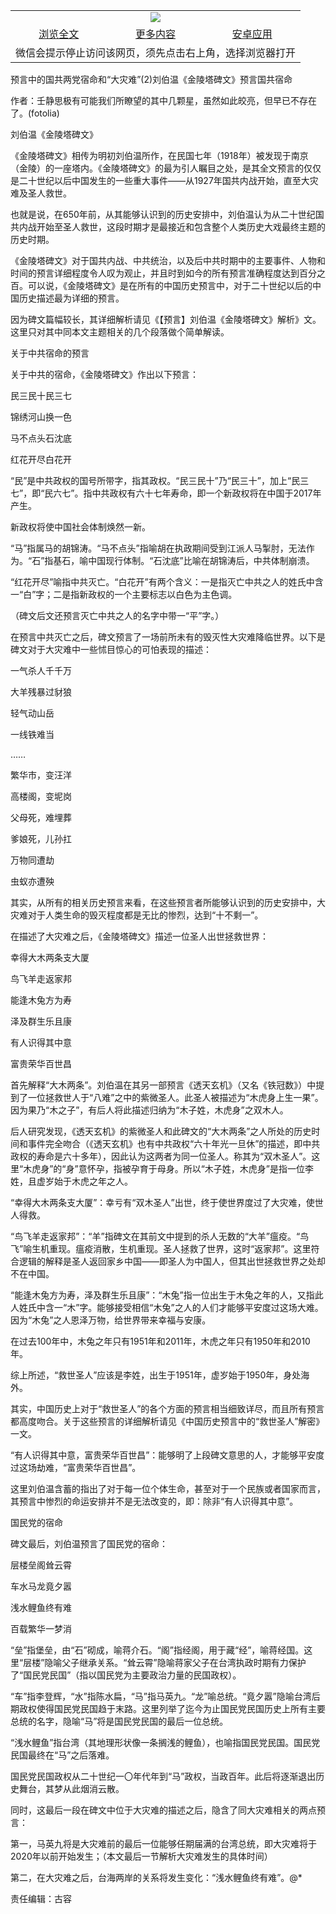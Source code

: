 

<table>
  <tr>
    <td align="center" colspan="3">
      <a href="https://github.com/ogate/ogate/blob/master/README.md"><img src="https://cloud.githubusercontent.com/assets/11880933/13434984/f430fae2-e012-11e5-814f-c2df1e82b247.jpg"/></a>
    </td>
  </tr>
  <tr>
    <td align="center">
      <a href="https://s3.ap-south-1.amazonaws.com/ogatem/oGate.htm?c818453&from=oNote">浏览全文</a>
    </td>
    <td align="center">
      <a href="https://s3.ap-south-1.amazonaws.com/ogatem/oGate.htm?from=oNote">更多内容</a>
    </td>
    <td align="center">
      <a href="https://raw.githubusercontent.com/ogate/up/master/ogate.apk">安卓应用</a>
    </td>
  </tr>
  <tr>
    <td align="center" colspan="3">
      微信会提示停止访问该网页，须先点击右上角，选择浏览器打开
    </td>
  </tr>
</table>    



预言中的国共两党宿命和“大灾难”(2)刘伯温《金陵塔碑文》预言国共宿命

作者：壬静思极有可能我们所瞭望的其中几颗星，虽然如此皎亮，但早已不存在了。(fotolia)




刘伯温《金陵塔碑文》


《金陵塔碑文》相传为明初刘伯温所作，在民国七年（1918年）被发现于南京（金陵）的一座塔内。《金陵塔碑文》的最为引人瞩目之处，是其全文预言的仅仅是二十世纪以后中国发生的一些重大事件——从1927年国共内战开始，直至大灾难及圣人救世。


也就是说，在650年前，从其能够认识到的历史安排中，刘伯温认为从二十世纪国共内战开始至圣人救世，这段时期才是最接近和包含整个人类历史大戏最终主题的历史时期。


《金陵塔碑文》对于国共内战、中共统治，以及后中共时期中的主要事件、人物和时间的预言详细程度令人叹为观止，并且时到如今的所有预言准确程度达到百分之百。可以说，《金陵塔碑文》是在所有的中国历史预言中，对于二十世纪以后的中国历史描述最为详细的预言。


因为碑文篇幅较长，其详细解析请见《【预言】刘伯温《金陵塔碑文》解析》文。这里只对其中同本文主题相关的几个段落做个简单解读。


关于中共宿命的预言


关于中共的宿命，《金陵塔碑文》作出以下预言：


民三民十民三七


 锦绣河山换一色


 马不点头石沈底


 红花开尽白花开


“民”是中共政权的国号所带字，指其政权。“民三民十”乃“民三十”，加上“民三七”，即“民六七”。指中共政权有六十七年寿命，即一个新政权将在中国于2017年产生。


新政权将使中国社会体制焕然一新。


“马”指属马的胡锦涛。“马不点头”指喻胡在执政期间受到江派人马掣肘，无法作为。“石”指基石，喻中国现行体制。“石沈底”比喻在胡锦涛后，中共体制崩溃。


“红花开尽”喻指中共灭亡。“白花开”有两个含义：一是指灭亡中共之人的姓氏中含一“白”字；二是指新政权的一个主要标志以白色为主色调。


（碑文后文还预言灭亡中共之人的名字中带一“平”字。）


在预言中共灭亡之后，碑文预言了一场前所未有的毁灭性大灾难降临世界。以下是碑文对于大灾难中一些怵目惊心的可怕表现的描述：


一气杀人千千万


 大羊残暴过豺狼


 轻气动山岳


 一线铁难当


 ……


 繁华市，变汪洋


 高楼阁，变坭岗


 父母死，难埋葬


 爹娘死，儿孙扛


 万物同遭劫


 虫蚁亦遭殃


其实，从所有的相关历史预言来看，在这些预言者所能够认识到的历史安排中，大灾难对于人类生命的毁灭程度都是无比的惨烈，达到“十不剩一”。


在描述了大灾难之后，《金陵塔碑文》描述一位圣人出世拯救世界：


幸得大木两条支大厦


 鸟飞羊走返家邦


 能逢木兔方为寿


 泽及群生乐且康


 有人识得其中意


 富贵荣华百世昌


首先解释“大木两条”。刘伯温在其另一部预言《透天玄机》（又名《铁冠数》）中提到了一位拯救世人于“八难”之中的紫微圣人。此圣人被描述为“木虎身上生一果”。因为果乃“木之子”，有后人将此描述归纳为“木子姓，木虎身”之双木人。


后人研究发现，《透天玄机》的紫微圣人和此碑文的“大木两条”之人所处的历史时间和事件完全吻合（《透天玄机》也有中共政权“六十年光一旦休”的描述，即中共政权的寿命是六十多年），因此认为这两者为同一位圣人。称其为“双木圣人”。这里“木虎身”的“身”意怀孕，指被孕育于母身。所以“木子姓，木虎身”是指一位李姓，且虚岁始于木虎之年之人。


“幸得大木两条支大厦”：幸亏有“双木圣人”出世，终于使世界度过了大灾难，使世人得救。


“鸟飞羊走返家邦”：“羊”指碑文在其前文中提到的杀人无数的“大羊”瘟疫。“鸟飞”喻生机重现。瘟疫消散，生机重现。圣人拯救了世界，这时“返家邦”。这里符合逻辑的解释是圣人返回家乡中国——即圣人为中国人，但其出世拯救世界之处却不在中国。


“能逢木兔方为寿，泽及群生乐且康”：“木兔”指一位出生于木兔之年的人，又指此人姓氏中含一“木”字。能够接受相信“木兔”之人的人们才能够平安度过这场大难。因为“木兔”之人恩泽万物，给世界带来幸福与安康。


在过去100年中，木兔之年只有1951年和2011年，木虎之年只有1950年和2010年。


综上所述，“救世圣人”应该是李姓，出生于1951年，虚岁始于1950年，身处海外。


其实，中国历史上对于“救世圣人”的各个方面的预言相当细致详尽，而且所有预言都高度吻合。关于这些预言的详细解析请见《中国历史预言中的“救世圣人”解密》一文。


“有人识得其中意，富贵荣华百世昌”：能够明了上段碑文意思的人，才能够平安度过这场劫难，“富贵荣华百世昌”。


这里刘伯温含蓄的指出了对于每一位个体生命，甚至对于一个民族或者国家而言，其预言中惨烈的命运安排并不是无法改变的，即：除非“有人识得其中意”。


国民党的宿命


碑文最后，刘伯温预言了国民党的宿命：


层楼垒阁耸云霄


 车水马龙竟夕嚣


 浅水鲤鱼终有难


 百载繁华一梦消


“垒”指堡垒，由“石”砌成，喻蒋介石。“阁”指经阁，用于藏“经”，喻蒋经国。这里“层楼”隐喻父子继承关系。“耸云霄”隐喻蒋家父子在台湾执政时期有力保护了“国民党民国”（指以国民党为主要政治力量的民国政权）。


“车”指李登辉，“水”指陈水扁，“马”指马英九。“龙”喻总统。“竟夕嚣”隐喻台湾后期政权使得国民党民国趋于末路。这里列举了迄今为止国民党民国历史上所有主要总统的名字，隐喻“马”将是国民党民国的最后一位总统。


“浅水鲤鱼”指台湾（其地理形状像一条搁浅的鲤鱼），也喻指国民党民国。国民党民国最终在“马”之后落难。


国民党民国政权从二十世纪一〇年代年到“马”政权，当政百年。此后将逐渐退出历史舞台，其梦从此烟消云散。


同时，这最后一段在碑文中位于大灾难的描述之后，隐含了同大灾难相关的两点预言：


第一，马英九将是大灾难前的最后一位能够任期届满的台湾总统，即大灾难将于2020年以前开始发生；（本文最后一节解析大灾难发生的具体时间）


第二，在大灾难之后，台海两岸的关系将发生变化：“浅水鲤鱼终有难”。@*


责任编辑：古容



